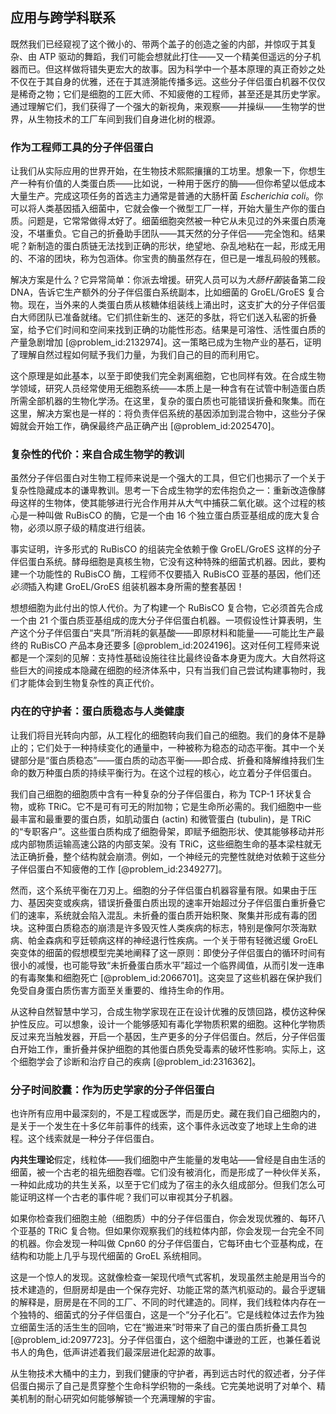 ## 应用与跨学科联系

既然我们已经窥视了这个微小的、带两个盖子的创造之釜的内部，并惊叹于其复杂、由 ATP 驱动的舞蹈，我们可能会想就此打住——又一个精美但遥远的分子机器而已。但这样做将错失更宏大的故事。因为科学中一个基本原理的真正奇妙之处不仅在于其自身的优雅，还在于其涟漪能传播多远。这些分子伴侣蛋白机器不仅仅是稀奇之物；它们是细胞的工匠大师、不知疲倦的工程师，甚至还是其历史学家。通过理解它们，我们获得了一个强大的新视角，来观察——并操纵——生物学的世界，从生物技术的工厂车间到我们自身进化树的根源。

### 作为工程师工具的分子伴侣蛋白

让我们从实际应用的世界开始，在生物技术熙熙攘攘的工坊里。想象一下，你想生产一种有价值的人类蛋白质——比如说，一种用于医疗的酶——但你希望以低成本大量生产。完成这项任务的首选主力通常是普通的大肠杆菌 *Escherichia coli*。你可以将人类基因插入细菌中，它就会像一个微型工厂一样，开始大量生产你的蛋白质。问题是，它常常做得*太*好了。细菌细胞突然被一种它从未见过的外来蛋白质淹没，不堪重负。它自己的折叠助手团队——其天然的分子伴侣——完全饱和。结果呢？新制造的蛋白质链无法找到正确的形状，绝望地、杂乱地粘在一起，形成无用的、不溶的团块，称为包涵体。你宝贵的酶虽然存在，但已是一堆乱码般的残骸。

解决方案是什么？它异常简单：你派去增援。研究人员可以为*大肠杆菌*装备第二段 DNA，告诉它生产额外的分子伴侣蛋白系统副本，比如细菌的 GroEL/GroES 复合物。现在，当外来的人类蛋白质从核糖体组装线上涌出时，这支扩大的分子伴侣蛋白大师团队已准备就绪。它们抓住新生的、迷茫的多肽，将它们送入私密的折叠室，给予它们时间和空间来找到正确的功能性形态。结果是可溶性、活性蛋白质的产量急剧增加 [@problem_id:2132974]。这一策略已成为生物产业的基石，证明了理解自然过程如何赋予我们力量，为我们自己的目的而利用它。

这个原理是如此基本，以至于即使我们完全剥离细胞，它也同样有效。在合成生物学领域，研究人员经常使用无细胞系统——本质上是一种含有在试管中制造蛋白质所需全部机器的生物化学汤。在这里，复杂的蛋白质也可能错误折叠和聚集。而在这里，解决方案也是一样的：将负责伴侣系统的基因添加到混合物中，这些分子保姆就会开始工作，确保最终产品正确产出 [@problem_id:2025470]。

### 复杂性的代价：来自合成生物学的教训

虽然分子伴侣蛋白对生物工程师来说是一个强大的工具，但它们也揭示了一个关于复杂性隐藏成本的谦卑教训。思考一下合成生物学的宏伟抱负之一：重新改造像酵母这样的生物体，使其能够进行光合作用并从大气中捕获二氧化碳。这个过程的核心是一种叫做 RuBisCO 的酶，它是一个由 16 个独立蛋白质亚基组成的庞大复合物，必须以原子级的精度进行组装。

事实证明，许多形式的 RuBisCO 的组装完全依赖于像 GroEL/GroES 这样的分子伴侣蛋白系统。酵母细胞是真核生物，它没有这种特殊的细菌式机器。因此，要构建一个功能性的 RuBisCO 酶，工程师不仅要插入 RuBisCO 亚基的基因，他们还*必须*插入构建 GroEL/GroES 组装机器本身所需的整套基因！

想想细胞为此付出的惊人代价。为了构建一个 RuBisCO 复合物，它必须首先合成一个由 21 个蛋白质亚基组成的庞大分子伴侣蛋白机器。一项假设性计算表明，生产这个分子伴侣蛋白“夹具”所消耗的氨基酸——即原材料和能量——可能比生产最终的 RuBisCO 产品本身还要多 [@problem_id:2024196]。这对任何工程师来说都是一个深刻的见解：支持性基础设施往往比最终设备本身更为庞大。大自然将这些巨大的间接成本隐藏在细胞的经济体系中，只有当我们自己尝试构建事物时，我们才能体会到生物复杂性的真正代价。

### 内在的守护者：蛋白质稳态与人类健康

让我们将目光转向内部，从工程化的细胞转向我们自己的细胞。我们的身体不是静止的；它们处于一种持续变化的通量中，一种被称为稳态的动态平衡。其中一个关键部分是“蛋白质稳态”——蛋白质的动态平衡——即合成、折叠和降解维持我们生命的数万种蛋白质的持续平衡行为。在这个过程的核心，屹立着分子伴侣蛋白。

我们自己细胞的细胞质中含有一种复杂的分子伴侣蛋白，称为 TCP-1 环状复合物，或称 TRiC。它不是可有可无的附加物；它是生命所必需的。我们细胞中一些最丰富和最重要的蛋白质，如肌动蛋白 (actin) 和微管蛋白 (tubulin)，是 TRiC 的“专职客户”。这些蛋白质构成了细胞骨架，即赋予细胞形状、使其能够移动并形成内部物质运输高速公路的内部支架。没有 TRiC，这些细胞生命的基本梁柱就无法正确折叠，整个结构就会崩溃。例如，一个神经元的完整性就绝对依赖于这些分子伴侣蛋白不知疲倦的工作 [@problem_id:2349277]。

然而，这个系统平衡在刀刃上。细胞的分子伴侣蛋白机器容量有限。如果由于压力、基因突变或疾病，错误折叠蛋白质出现的速率开始超过分子伴侣蛋白重折叠它们的速率，系统就会陷入混乱。未折叠的蛋白质开始积聚、聚集并形成有毒的团块。这种蛋白质稳态的崩溃是许多毁灭性人类疾病的标志，特别是像阿尔茨海默病、帕金森病和亨廷顿病这样的神经退行性疾病。一个关于带有轻微迟缓 GroEL 突变体的细菌的假想模型完美地阐释了这一原则：即使分子伴侣蛋白的循环时间有很小的减慢，也可能导致“未折叠蛋白质水平”超过一个临界阈值，从而引发一连串的有毒聚集和细胞死亡 [@problem_id:2066701]。这突显了这些机器在保护我们免受自身蛋白质伤害方面至关重要的、维持生命的作用。

从这种自然智慧中学习，合成生物学家现在正在设计优雅的反馈回路，模仿这种保护性反应。可以想象，设计一个能够感知有毒化学物质积累的细胞。这种化学物质反过来充当触发器，开启一个基因，生产更多的分子伴侣蛋白。然后，分子伴侣蛋白开始工作，重折叠并保护细胞的其他蛋白质免受毒素的破坏性影响。实际上，这个细胞学会了诊断和治疗自己的疾病 [@problem_id:2316362]。

### 分子时间胶囊：作为历史学家的分子伴侣蛋白

也许所有应用中最深刻的，不是工程或医学，而是历史。藏在我们自己细胞内的，是关于一个发生在十多亿年前事件的线索，这个事件永远改变了地球上生命的进程。这个线索就是一种分子伴侣蛋白。

**内共生理论**假定，线粒体——我们细胞中产生能量的发电站——曾经是自由生活的细菌，被一个古老的祖先细胞吞噬。它们没有被消化，而是形成了一种伙伴关系，一种如此成功的共生关系，以至于它们成为了宿主的永久组成部分。但我们怎么可能证明这样一个古老的事件呢？我们可以审视其分子机器。

如果你检查我们细胞主舱（细胞质）中的分子伴侣蛋白，你会发现优雅的、每环八个亚基的 TRiC 复合物。但如果你观察我们的线粒体内部，你会发现一台完全不同的机器。你会发现一种叫做 Cpn60 的分子伴侣蛋白，它每环由七个亚基构成，在结构和功能上几乎与现代细菌的 GroEL 系统相同。

这是一个惊人的发现。这就像检查一架现代喷气式客机，发现虽然主舱是用当今的技术建造的，但厨房却是由一个保存完好、功能正常的蒸汽机驱动的。最合乎逻辑的解释是，厨房是在不同的工厂、不同的时代建造的。同样，我们线粒体内存在一个独特的、细菌式的分子伴侣蛋白，这是一个“分子化石”。它是线粒体过去作为独立细菌生活的活生生的回响，它在“搬进来”时带来了自己的蛋白质折叠工具包 [@problem_id:2097723]。分子伴侣蛋白，这个细胞中谦逊的工匠，也兼任着说书人的角色，低声讲述着我们最深层进化起源的故事。

从生物技术大桶中的主力，到我们健康的守护者，再到远古时代的叙述者，分子伴侣蛋白揭示了自己是贯穿整个生命科学织物的一条线。它完美地说明了对单个、精美机制的耐心研究如何能够解锁一个充满理解的宇宙。